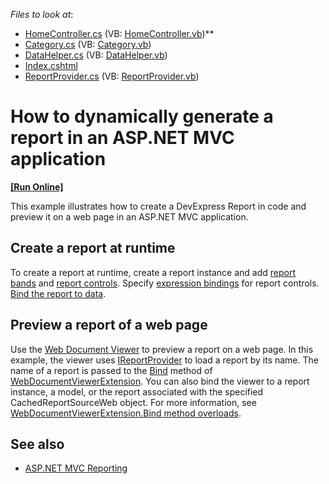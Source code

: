 <!-- default file list -->
*Files to look at*:

* [HomeController.cs](./CS/Controllers/HomeController.cs) (VB: [HomeController.vb](./VB/Controllers/HomeController.vb))**
* [Category.cs](./CS/Models/Category.cs) (VB: [Category.vb](./VB/Models/Category.vb))
* [DataHelper.cs](./CS/Models/DataHelper.cs) (VB: [DataHelper.vb](./VB/Models/DataHelper.vb))
* [Index.cshtml](./CS/Views/Home/Index.cshtml)
* [ReportProvider.cs](./CS/Services/ReportProvider.cs) (VB: [ReportProvider.vb](./VB/Services/ReportProvider.vb))

# How to dynamically generate a report in an ASP.NET MVC application

**[[Run Online]](https://codecentral.devexpress.com/e4714/)**


This example illustrates how to create a DevExpress Report in code and preview it on a web page in an ASP.NET MVC application.

## Create a report at runtime
To create a report at runtime, create a report instance and add <a href="https://documentation.devexpress.com/#XtraReports/CustomDocument2590">report bands</a> and <a href="https://documentation.devexpress.com/#XtraReports/CustomDocument2605"> report controls</a>. Specify [expression bindings](https://docs.devexpress.com/XtraReports/1180/detailed-guide-to-devexpress-reporting/use-report-controls/bind-report-controls-to-data/specify-a-control-s-binding-expression) for report controls. [Bind the report to data](https://docs.devexpress.com/XtraReports/15034/detailed-guide-to-devexpress-reporting/bind-reports-to-data).

## Preview a report of a web page
Use the [Web Document Viewer]() to preview a report on a web page. In this example, the viewer uses [IReportProvider](https://docs.devexpress.com/XtraReports/DevExpress.XtraReports.Services.IReportProvider) to load a report by its name. The name of a report is passed to the [Bind](https://docs.devexpress.com/AspNetMvc/DevExpress.Web.Mvc.WebDocumentViewerExtension.Bind.overloads) method of [WebDocumentViewerExtension](https://docs.devexpress.com/AspNetMvc/DevExpress.Web.Mvc.WebDocumentViewerExtension). You can also bind the viewer to a report instance, a model, or the report associated with the specified CachedReportSourceWeb object. For more information, see [WebDocumentViewerExtension.Bind method overloads](https://docs.devexpress.com/AspNetMvc/DevExpress.Web.Mvc.WebDocumentViewerExtension.Bind.overloads).  

## See also
* [ASP.NET MVC Reporting](https://docs.devexpress.com/XtraReports/400247/web-reporting/asp-net-mvc-reporting?p=netframework)

